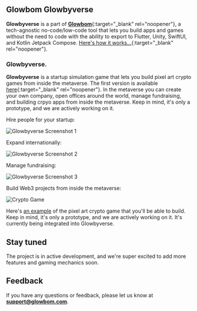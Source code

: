 ## Glowbom Glowbyverse

**Glowbyverse** is a part of [**Glowbom**](https://glowbom.com/){:target="_blank" rel="noopener"}, a tech-agnostic no-code/low-code tool that lets you build apps and games without the need to code with the ability to export to Flutter, Unity, SwiftUI, and Kotlin Jetpack Compose. [Here's how it works...](https://www.youtube.com/watch?v=nEnlP_f0jG4){:target="_blank" rel="noopener"}.
 
### Glowbyverse.

**Glowbyverse** is a startup simulation game that lets you build pixel art crypto games from inside the metaverse. The first version is available [here](https://glowbyverse.netlify.app/){:target="_blank" rel="noopener"}. In the metaverse you can create your own company, open offices around the world, manage fundraising, and building crpyo apps from inside the metaverse. Keep in mind, it's only a prototype, and we are actively working on it.

Hire people for your startup:

![Glowbyverse Screenshot 1](https://user-images.githubusercontent.com/2455891/203461878-ab821d25-758b-4dda-908f-b8408ada7e27.jpg)

Expand internationally:

![Glowbyverse Screenshot 2](https://user-images.githubusercontent.com/2455891/203462165-1f618dec-fd27-4366-92cb-0f520500a158.jpg)

Manage fundraising:

![Glowbyverse Screenshot 3](https://user-images.githubusercontent.com/2455891/203462280-37ee2d2a-e4b3-43a5-9a5c-193410064191.jpg)

Build Web3 projects from inside the metaverse:

![Crypto Game](https://user-images.githubusercontent.com/2455891/203461871-0d693506-bed3-4f93-a968-ceb3115d053e.jpg)

Here's [an example](https://crypto-journey.netlify.app/) of the pixel art crypto game that you'll be able to build. Keep in mind, it's only a prototype, and we are actively working on it. It's currently being integrated into Glowbyverse.


## Stay tuned

The project is in active development, and we're super excited to add more features and gaming mechanics soon.

## Feedback

If you have any questions or feedback, please let us know at **support@glowbom.com**.
